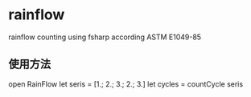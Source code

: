 # rainflow

rainflow counting using fsharp according ASTM E1049-85

## 使用方法

open RainFlow
let seris = [1.; 2.; 3.; 2.; 3.]
let cycles = countCycle seris
